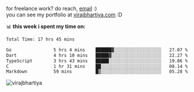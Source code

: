 for freelance work? do reach, [email](mailto:vlbhartiya@gmail.com) :)<br/>
you can see my portfolio at [virajbhartiya.com](https://virajbhartiya.com) :D

📊 **this week i spent my time on:**

<!--START_SECTION:waka-->

```txt
Total Time: 17 hrs 45 mins

Go                5 hrs 4 mins    ██████▓░░░░░░░░░░░░░░░░░░   27.07 %
Dart              4 hrs 10 mins   █████▓░░░░░░░░░░░░░░░░░░░   22.27 %
TypeScript        3 hrs 43 mins   █████░░░░░░░░░░░░░░░░░░░░   19.86 %
C                 1 hr 31 mins    ██░░░░░░░░░░░░░░░░░░░░░░░   08.14 %
Markdown          59 mins         █▒░░░░░░░░░░░░░░░░░░░░░░░   05.28 %
```

<!--END_SECTION:waka-->

<p align="left"> <img src="https://komarev.com/ghpvc/?username=virajbhartiya&color=blue" alt="virajbhartiya" /> </p>
